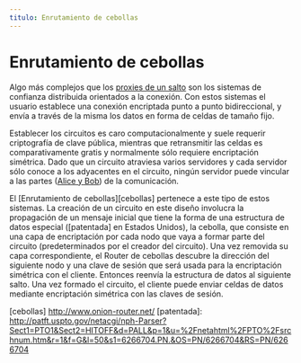 ```yaml
---
titulo: Enrutamiento de cebollas 
---
```


Enrutamiento de cebollas
========================

Algo más complejos que los [proxies de un salto][proxy] son los sistemas de confianza distribuida orientados a la conexión. Con estos
sistemas el usuario establece una conexión encriptada punto a punto bidireccional, y envía a través de la misma los datos en forma
de celdas de tamaño fijo.

Establecer los circuitos es caro computacionalmente y suele requerir criptografía de clave pública, mientras que retransmitir las
celdas es comparativamente gratis y normalmente sólo requiere encriptación simétrica. Dado que un circuito atraviesa varios
servidores y cada servidor sólo conoce a los adyacentes en el circuito, ningún servidor puede vincular a las partes ([Alice y
Bob][nombres])
de la comunicación.

El [Enrutamiento de cebollas][cebollas] pertenece a este tipo de estos sistemas. La creación de un circuito en este diseño involucra la
propagación de un mensaje inicial que tiene la forma de una estructura de datos especial ([patentada] en Estados Unidos), la
cebolla, que consiste en una capa de encriptación por cada nodo que vaya a formar parte del circuito (predeterminados por el
creador del circuito). Una vez removida su capa correspondiente, el Router de cebollas descubre la dirección del siguiente nodo y
una clave de sesión que será usada para la encriptación simétrica con el cliente. Entonces reenvía la estructura de datos al
siguiente salto. Una vez formado el circuito, el cliente puede enviar celdas de datos mediante encriptación simétrica con las
claves de sesión.

[proxy]: proxy/
[nombres]: /criptografia/nombres/
[cebollas] http://www.onion-router.net/
[patentada]: http://patft.uspto.gov/netacgi/nph-Parser?Sect1=PTO1&Sect2=HITOFF&d=PALL&p=1&u=%2Fnetahtml%2FPTO%2Fsrchnum.htm&r=1&f=G&l=50&s1=6266704.PN.&OS=PN/6266704&RS=PN/6266704
